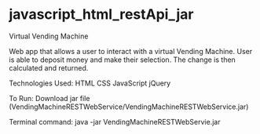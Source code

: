 # javascript_html_restApi_jar

Virtual Vending Machine

Web app that allows a user to interact with a virtual Vending Machine. User is able to deposit money and make their selection.  The change is then calculated and returned. 


Technologies Used:
  HTML
  CSS
  JavaScript
  jQuery



To Run:
  Download jar file (VendingMachineRESTWebService/VendingMachineRESTWebService.jar)

  Terminal command: java -jar VendingMachineRESTWebServie.jar
